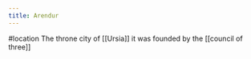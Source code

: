 ---title: Arendur---
#location 
The throne city of [[Ursia]]
it was founded by the [[council of three]]

